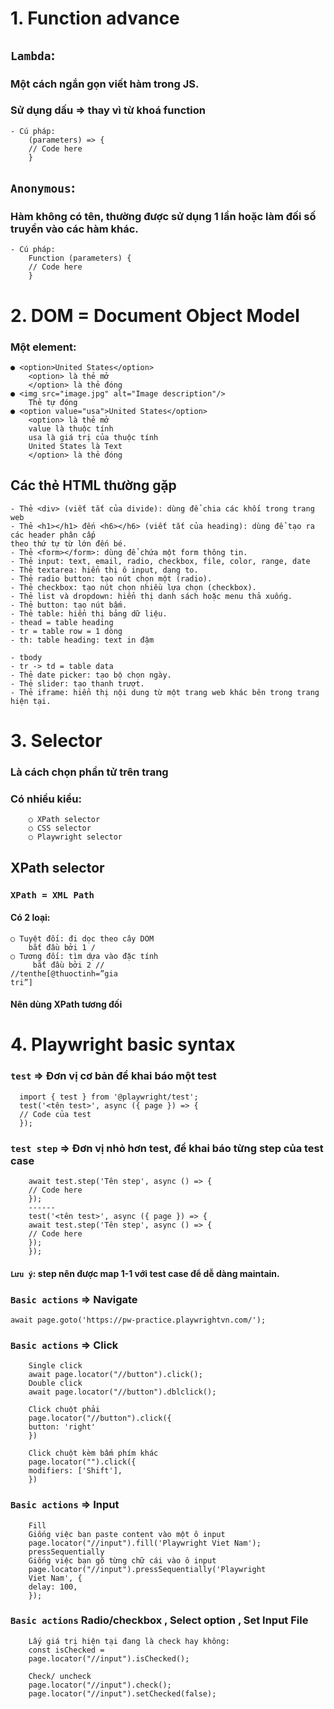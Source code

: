 # 1. Function advance
## `Lambda`: 
### Một cách ngắn gọn viết hàm trong JS.
### Sử dụng dấu => thay vì từ khoá function
    - Cú pháp:
        (parameters) => {
        // Code here    
        }
## `Anonymous`:
### Hàm không có tên, thường được sử dụng 1 lần hoặc làm đối số truyền vào các hàm khác.
    - Cú pháp:
        Function (parameters) {
        // Code here
        }
# 2. DOM = Document Object Model
### Một element: 
    ● <option>United States</option>
        <option> là thẻ mở
        </option> là thẻ đóng
    ● <img src="image.jpg" alt="Image description"/>
        Thẻ tự đóng 
    ● <option value="usa">United States</option>
        <option> là thẻ mở
        value là thuộc tính
        usa là giá trị của thuộc tính
        United States là Text
        </option> là thẻ đóng
## Các thẻ HTML thường gặp
    - Thẻ <div> (viết tắt của divide): dùng để chia các khối trong trang web
    - Thẻ <h1></h1> đến <h6></h6> (viết tắt của heading): dùng để tạo ra các header phân cấp
    theo thứ tự từ lớn đến bé.
    - Thẻ <form></form>: dùng để chứa một form thông tin.
    - Thẻ input: text, email, radio, checkbox, file, color, range, date
    - Thẻ textarea: hiển thị ô input, dạng to.
    - Thẻ radio button: tạo nút chọn một (radio).
    - Thẻ checkbox: tạo nút chọn nhiều lựa chọn (checkbox).
    - Thẻ list và dropdown: hiển thị danh sách hoặc menu thả xuống.
    - Thẻ button: tạo nút bấm.
    - Thẻ table: hiển thị bảng dữ liệu.
    - thead = table heading
    - tr = table row = 1 dòng
    - th: table heading: text in đậm

    - tbody
    - tr -> td = table data
    - Thẻ date picker: tạo bộ chọn ngày.
    - Thẻ slider: tạo thanh trượt.
    - Thẻ iframe: hiển thị nội dung từ một trang web khác bên trong trang hiện tại.
# 3. Selector
### Là cách chọn phần tử trên trang
### Có nhiều kiểu: 
        ○ XPath selector 
        ○ CSS selector 
        ○ Playwright selector 
## XPath selector
###  `XPath = XML Path`
#### Có 2 loại:
    ○ Tuyệt đối: đi dọc theo cây DOM
        bắt đầu bởi 1 /
    ○ Tương đối: tìm dựa vào đặc tính
         bắt đầu bởi 2 //
    //tenthe[@thuoctinh=”gia
    tri”]

#### Nên dùng XPath tương đối

# 4. Playwright basic syntax
### `test` => Đơn vị cơ bản để khai báo một test
      import { test } from '@playwright/test';
      test('<tên test>', async ({ page }) => {
      // Code của test
      });
### `test step` => Đơn vị nhỏ hơn test, để khai báo từng step của test case
        await test.step('Tên step', async () => {
        // Code here
        });
        ------
        test('<tên test>', async ({ page }) => {
        await test.step('Tên step', async () => {
        // Code here
        });
        });
#### `Lưu ý`: step nên được map 1-1 với test case để dễ dàng maintain.

### `Basic actions` => Navigate
    await page.goto('https://pw-practice.playwrightvn.com/');
### `Basic actions` => Click
        Single click
        await page.locator("//button").click();
        Double click
        await page.locator("//button").dblclick();

        Click chuột phải
        page.locator("//button").click({
        button: 'right'
        })

        Click chuột kèm bấm phím khác
        page.locator("").click({
        modifiers: ['Shift'],
        })
### `Basic actions` => Input 
        Fill
        Giống việc bạn paste content vào một ô input
        page.locator("//input").fill('Playwright Viet Nam');
        pressSequentially
        Giống việc bạn gõ từng chữ cái vào ô input
        page.locator("//input").pressSequentially('Playwright
        Viet Nam', {
        delay: 100,
        });

### `Basic actions` Radio/checkbox , Select option , Set Input File
        Lấy giá trị hiện tại đang là check hay không:
        const isChecked =
        page.locator("//input").isChecked();

        Check/ uncheck
        page.locator("//input").check();
        page.locator("//input").setChecked(false);